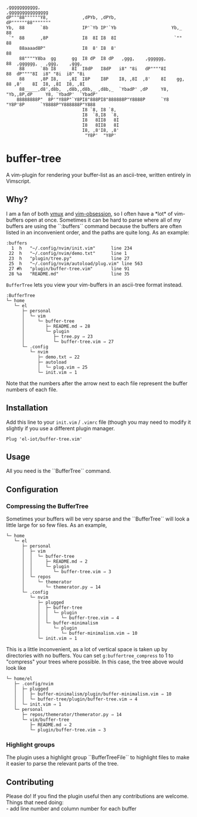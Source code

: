 ```
,ggggggggggg,                                                  ,ggggggggggggggg
dP"""88""""""Y8,             ,dPYb, ,dPYb,                     dP""""""88"""""""
Yb,  88      `8b             IP'`Yb IP'`Yb                     Yb,_    88
 `"  88      ,8P             I8  8I I8  8I                      `""    88
     88aaaad8P"              I8  8' I8  8'                             88
     88""""Y8ba  gg      gg  I8 dP  I8 dP   ,ggg,    ,gggggg,          88  ,gggggg,   ,ggg,    ,ggg,
     88      `8b I8      8I  I8dP   I8dP   i8" "8i   dP""""8I          88  dP""""8I  i8" "8i  i8" "8i
     88      ,8P I8,    ,8I  I8P    I8P    I8, ,8I  ,8'    8I    gg,   88 ,8'    8I  I8, ,8I  I8, ,8I
     88_____,d8',d8b,  ,d8b,,d8b,_ ,d8b,_  `YbadP' ,dP     Y8,    "Yb,,8P,dP     Y8, `YbadP'  `YbadP'
    88888888P"  8P'"Y88P"`Y8PI8"888PI8"888888P"Y8888P      `Y8      "Y8P'8P      `Y8888P"Y888888P"Y888
                             I8 `8, I8 `8,
                             I8  `8,I8  `8,
                             I8   8II8   8I
                             I8   8II8   8I
                             I8, ,8'I8, ,8'
                              "Y8P'  "Y8P'
```
<h1>buffer-tree</h1>
A vim-plugin for rendering your buffer-list as an ascii-tree, written entirely in Vimscript.


<h2>Why?</h2>
I am a fan of both <a href='https://github.com/jceb/vmux'>vmux</a> and <a href='https://github.com/tpope/vim-obsession'>vim-obsession</a>, so I often have a *lot* of vim-buffers open at once. Sometimes it can be hard to parse where all of my buffers are using the ``:buffers`` command because the buffers are often listed in an inconvenient order, and the paths are quite long. As an example:

```
:buffers
  1  h   "~/.config/nvim/init.vim"      line 234
 22  h   "~/.config/nvim/demo.txt"      line 1
 23  h   "plugin/tree.py"               line 27
 25  h   "~/.config/nvim/autoload/plug.vim" line 563
 27 #h   "plugin/buffer-tree.vim"       line 91
 28 %a   "README.md"                    line 35
```

``BufferTree`` lets you view your vim-buffers in an ascii-tree format instead.

```
:BufferTree
└─ home
   └─ el
      ├─ personal
      │  └─ vim
      │     └─ buffer-tree
      │        ├─ README.md ⇒ 28
      │        └─ plugin
      │           ├─ tree.py ⇒ 23
      │           └─ buffer-tree.vim ⇒ 27
      └─ .config
         └─ nvim
            ├─ demo.txt ⇒ 22
            ├─ autoload
            │  └─ plug.vim ⇒ 25
            └─ init.vim ⇒ 1
```

Note that the numbers after the arrow next to each file represent the buffer numbers of each file.

<h2>Installation</h2>

Add this line to your `init.vim` / `.vimrc` file (though you may need to modify it slightly if you use a different plugin manager.
```
Plug 'el-iot/buffer-tree.vim'
```

<h2>Usage</h2>
All you need is the ``BufferTree`` command.

<h2>Configuration</h2>

<h3> Compressing the BufferTree </h3>
Sometimes your buffers will be very sparse and the ``BufferTree`` will look a little large for so few files.
As an example,

```
└─ home
   └─ el
      ├─ personal
      │  ├─ vim
      │  │  └─ buffer-tree
      │  │     ├─ README.md ⇒ 2
      │  │     └─ plugin
      │  │        └─ buffer-tree.vim ⇒ 3
      │  └─ repos
      │     └─ themerator
      │        └─ themerator.py ⇒ 14
      └─ .config
         └─ nvim
            ├─ plugged
            │  ├─ buffer-tree
            │  │  └─ plugin
            │  │     └─ buffer-tree.vim ⇒ 4
            │  └─ buffer-minimalism
            │     └─ plugin
            │        └─ buffer-minimalism.vim ⇒ 10
            └─ init.vim ⇒ 1
```

This is a little inconvenient, as a lot of vertical space is taken up by directories with no buffers.
You can set ``g:buffertree_compress`` to 1 to "compress" your trees where possible. In this case, the tree above would look like

```
└─ home/el
   ├─ .config/nvim
   │  ├─ plugged
   │  │  ├─ buffer-minimalism/plugin/buffer-minimalism.vim ⇒ 10
   │  │  └─ buffer-tree/plugin/buffer-tree.vim ⇒ 4
   │  └─ init.vim ⇒ 1
   └─ personal
      ├─ repos/themerator/themerator.py ⇒ 14
      └─ vim/buffer-tree
         ├─ README.md ⇒ 2
         └─ plugin/buffer-tree.vim ⇒ 3

```

<h3>Highlight groups</h3>
The plugin uses a highlight group ``BufferTreeFile`` to highlight files to make it easier to parse the relevant parts of the tree.

<h2>Contributing</h2>
Please do! If you find the plugin useful then any contributions are welcome. Things that need doing:<br>
 - add line number and column number for each buffer
